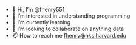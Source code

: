 - 👋 Hi, I’m @fhenry551
- 👀 I’m interested in understanding programming
- 🌱 I’m currently learning 
- 💞️ I’m looking to collaborate on anything data
- 📫 How to reach me fhenry@hks.harvard.edu

<!---
fhenry551/fhenry551 is a ✨ special ✨ repository because its `README.md` (this file) appears on your GitHub profile.
You can click the Preview link to take a look at your changes.
--->

